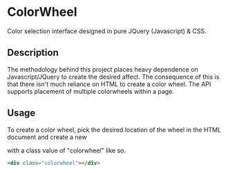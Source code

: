 # ColorWheel
Color selection interface designed in pure JQuery (Javascript) &amp; CSS.

## Description
The methodology behind this project places heavy dependence on Javascript/JQuery to create the desired affect. The consequence of this is that there isn't much reliance on HTML to create a color wheel. The API supports placement of multiple colorwheels within a page.

## Usage
To create a color wheel, pick the desired location of the wheel in the HTML document and create a new <div> with a class value of "colorwheel" like so.
  
```HTML
<div class="colorwheel"></div>
```
